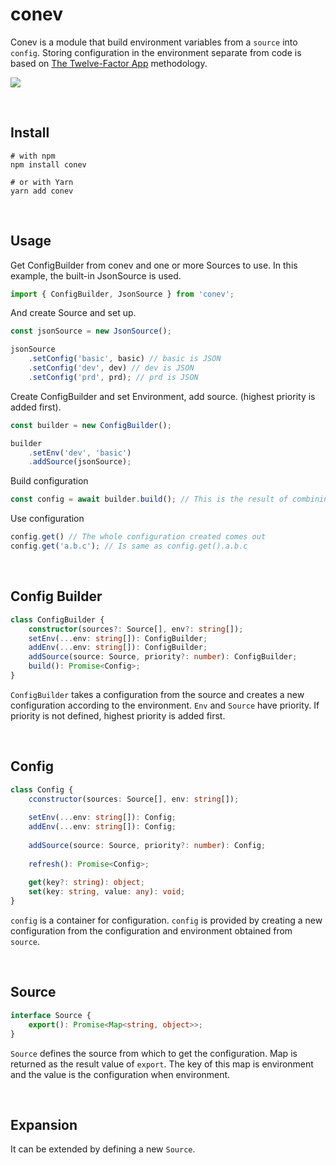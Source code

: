 # conev

Conev is a module that build environment variables from a `source` into `config`. Storing configuration in the environment separate from code is based on [The Twelve-Factor App](http://12factor.net/config) methodology.

![](https://img.shields.io/npm/dm/conev.png?style=flat-square)

​    

## Install

```shell
# with npm 
npm install conev
 
# or with Yarn 
yarn add conev
```

​    

## Usage

Get ConfigBuilder from conev and one or more Sources to use. In this example, the built-in JsonSource is used.

```typescript
import { ConfigBuilder, JsonSource } from 'conev';
```

And create Source and set up.

```typescript
const jsonSource = new JsonSource();

jsonSource    
    .setConfig('basic', basic) // basic is JSON
    .setConfig('dev', dev) // dev is JSON
    .setConfig('prd', prd); // prd is JSON
```

Create ConfigBuilder and set Environment, add source. (highest priority is added first).

```typescript
const builder = new ConfigBuilder();

builder
    .setEnv('dev', 'basic')
    .addSource(jsonSource);
```

Build configuration

```typescript
const config = await builder.build(); // This is the result of combining dev and basic.
```

Use configuration

```typescript
config.get() // The whole configuration created comes out
config.get('a.b.c'); // Is same as config.get().a.b.c
```

​    

## Config Builder

```typescript
class ConfigBuilder {
    constructor(sources?: Source[], env?: string[]);
    setEnv(...env: string[]): ConfigBuilder;
    addEnv(...env: string[]): ConfigBuilder;
    addSource(source: Source, priority?: number): ConfigBuilder;
    build(): Promise<Config>;
}
```

`ConfigBuilder` takes a configuration from the source and creates a new configuration according to the environment. `Env` and `Source` have priority. If priority is not defined, highest priority is added first.

​    

## Config

```typescript
class Config {
    cconstructor(sources: Source[], env: string[]);
    
    setEnv(...env: string[]): Config;
    addEnv(...env: string[]): Config;
    
    addSource(source: Source, priority?: number): Config;
        
    refresh(): Promise<Config>;
    
    get(key?: string): object;
    set(key: string, value: any): void;
}
```

`config` is a container for configuration. `config` is provided by creating a new configuration from the configuration and environment obtained from ` source`.

​    

## Source

```typescript
interface Source {
    export(): Promise<Map<string, object>>;
}
```

`Source` defines the source from which to get the configuration. Map is returned as the result value of `export`. The key of this map is environment and the value is the configuration when environment.

​    

## Expansion

It can be extended by defining a new `Source`.
